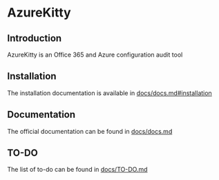 # AzureKitty
## Introduction
AzureKitty is an Office 365 and Azure configuration audit tool

## Installation
The installation documentation is available in [docs/docs.md#installation](docs/docs.md#installation)

## Documentation
The official documentation can be found in [docs/docs.md](docs/docs.md) 

## TO-DO
The list of to-do can be found in [docs/TO-DO.md](docs/TO-DO.md)
